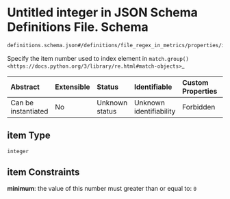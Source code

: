 # Untitled integer in JSON Schema Definitions File.  Schema

```txt
definitions.schema.json#/definitions/file_regex_in_metrics/properties/item
```

Specify the item number used to index element in `match.group() <https://docs.python.org/3/library/re.html#match-objects>`\_

| Abstract            | Extensible | Status         | Identifiable            | Custom Properties | Additional Properties | Access Restrictions | Defined In                                                                         |
| :------------------ | :--------- | :------------- | :---------------------- | :---------------- | :-------------------- | :------------------ | :--------------------------------------------------------------------------------- |
| Can be instantiated | No         | Unknown status | Unknown identifiability | Forbidden         | Allowed               | none                | [definitions.schema.json\*](../out/definitions.schema.json "open original schema") |

## item Type

`integer`

## item Constraints

**minimum**: the value of this number must greater than or equal to: `0`
